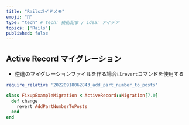```yaml
---
title: "Railsガイドメモ"
emoji: "🦧"
type: "tech" # tech: 技術記事 / idea: アイデア
topics: ['Rails']
published: false
---
```


## Active Record マイグレーション
- 逆進のマイグレーションファイルを作る場合は`revert`コマンドを使用する
```ruby
require_relative '20220918062843_add_part_number_to_posts'

class FixupExampleMigration < ActiveRecord::Migration[7.0]
  def change
    revert AddPartNumberToPosts
  end
end
```
